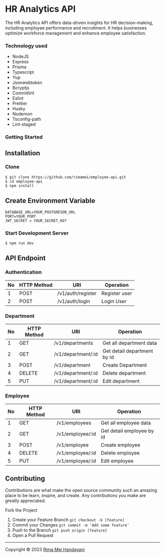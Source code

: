 # HR Analytics API

The HR Analytics API offers data-driven insights for HR decision-making, including employee performance and recruitment. It helps businesses optimize workforce management and enhance employee satisfaction.

### Technology used

- NodeJS
- Express
- Prisma
- Typescript
- Yup
- Jsonwebtoken
- Bcryptjs
- Commitlint
- Eslint
- Prettier
- Husky
- Nodemon
- Tsconfig-path
- Lint-staged

### Getting Started

## Installation

### Clone

```
$ git clone https://github.com/rimamei/employee-api.git
$ cd employee-api
$ npm install
```

## Create Environment Variable

```
DATABASE_URL=YOUR_POSTGRESDB_URL
PORT=YOUR_PORT
JWT_SECRET = YOUR_SECRET_KEY
```

### Start Development Server

```
$ npm run dev
```

## API Endpoint

### Authentication

| No  | HTTP Method | URI               | Operation     |
| --- | ----------- | ----------------- | ------------- |
| 1   | POST        | /v1/auth/register | Register user |
| 2   | POST        | /v1/auth/login    | Login User    |

### Department

| No  | HTTP Method | URI                | Operation                   |
| --- | ----------- | ------------------ | --------------------------- |
| 1   | GET         | /v1/departments    | Get all department data     |
| 2   | GET         | /v1/department/:id | Get detail department by id |
| 3   | POST        | /v1/department     | Create Department           |
| 4   | DELETE      | /v1/department/:id | Delete department           |
| 5   | PUT         | /v1/department/:id | Edit department             |

### Employee

| No  | HTTP Method | URI              | Operation                 |
| --- | ----------- | ---------------- | ------------------------- |
| 1   | GET         | /v1/employees    | Get all employee data     |
| 2   | GET         | /v1/employee/:id | Get detail employee by id |
| 3   | POST        | /v1/employee     | Create employee           |
| 4   | DELETE      | /v1/employee/:id | Delete employee           |
| 5   | PUT         | /v1/employee/:id | Edit employee             |

## Contributing

Contributions are what make the open source community such an amazing place to be learn, inspire, and create. Any contributions you make are greatly appreciated.

Fork the Project

1. Create your Feature Branch `git checkout -b [feature]`
2. Commit your Changes `git commit -m 'Add some feature'`
3. Push to the Branch `git push origin [feature]`
4. Open a Pull Request

---

Copyright © 2023 [Rima Mei Handayani](https://github.com/rimamei/)
